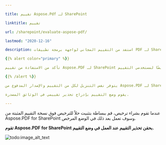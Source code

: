 ```yaml
---

title: تقييم Aspose.Pdf لـ SharePoint

linktitle: تقييم

url: /sharepoint/evaluate-aspose-pdf/

lastmod: "2020-12-16"

description: استفد من التقييم المجاني لواجهة برمجة تطبيقات PDF لـ SharePoint حيث لا يوجد حد زمني، ويتم توفير الدعم الفني المجاني أيضًا لمستخدمي التقييم.

{{% alert color="primary" %}}

تأكد من الاستفادة من تقييم Aspose.PDF لـ SharePoint المجاني حيث لا يوجد حد زمني، ويتم توفير الدعم الفني المجاني أيضًا لمستخدمي التقييم.

{{% /alert %}}

يتوفر نفس التنزيل لكل من التقييم والإصدار المدفوع من Aspose.PDF لـ SharePoint. ما عليك سوى تنزيل Aspose.PDF لـ SharePoint من صفحة التنزيل، قم بتثبيته وسيعمل في وضع التقييم بشكل افتراضي.

يقوم وضع التقييم بإدراج تحذير تقييمي في الوثائق المصدرة.

--- 
```

عندما تقوم بشراء ترخيص، قم ببساطة بتثبيت حلاً للترخيص فوق نسخة التقييم المثبتة من Aspose.PDF for SharePoint وسوف تعمل بعد ذلك في الوضع المرخص.



**تقوم Aspose.PDF for SharePoint بحقن تحذير التقييم عند العمل في وضع التقييم.**



![todo:image_alt_text](evaluate-aspose-pdf_1.png)
```